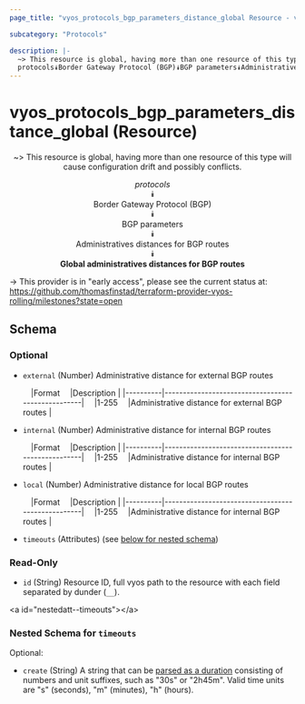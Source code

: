 ```yaml
---
page_title: "vyos_protocols_bgp_parameters_distance_global Resource - vyos"

subcategory: "Protocols"

description: |- 
  ~> This resource is global, having more than one resource of this type will cause configuration drift and possibly conflicts.
  protocols⯯Border Gateway Protocol (BGP)⯯BGP parameters⯯Administratives distances for BGP routes⯯Global administratives distances for BGP routes
---
```


# vyos_protocols_bgp_parameters_distance_global (Resource)
<center>

~> This resource is global, having more than one resource of this type will cause configuration drift and possibly conflicts.

*protocols*  
⯯  
Border Gateway Protocol (BGP)  
⯯  
BGP parameters  
⯯  
Administratives distances for BGP routes  
⯯  
**Global administratives distances for BGP routes**


</center>

-> This provider is in "early access", please see the current status at: https://github.com/thomasfinstad/terraform-provider-vyos-rolling/milestones?state=open

## Schema

### Optional

- `external` (Number) Administrative distance for external BGP routes

    &emsp;|Format  &emsp;|Description                                      |
    |----------|---------------------------------------------------|
    &emsp;|1-255   &emsp;|Administrative distance for external BGP routes  |
- `internal` (Number) Administrative distance for internal BGP routes

    &emsp;|Format  &emsp;|Description                                      |
    |----------|---------------------------------------------------|
    &emsp;|1-255   &emsp;|Administrative distance for internal BGP routes  |
- `local` (Number) Administrative distance for local BGP routes

    &emsp;|Format  &emsp;|Description                                      |
    |----------|---------------------------------------------------|
    &emsp;|1-255   &emsp;|Administrative distance for internal BGP routes  |
- `timeouts` (Attributes) (see [below for nested schema](#nestedatt--timeouts))

### Read-Only

- `id` (String) Resource ID, full vyos path to the resource with each field separated by dunder (`__`).

&lt;a id=&#34;nestedatt--timeouts&#34;&gt;&lt;/a&gt;
### Nested Schema for `timeouts`

Optional:

- `create` (String) A string that can be [parsed as a duration](https://pkg.go.dev/time#ParseDuration) consisting of numbers and unit suffixes, such as &#34;30s&#34; or &#34;2h45m&#34;. Valid time units are &#34;s&#34; (seconds), &#34;m&#34; (minutes), &#34;h&#34; (hours).  
